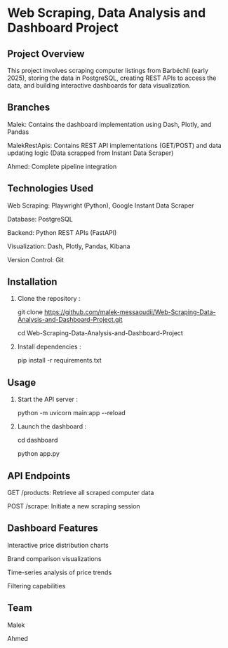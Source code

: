 # Web Scraping, Data Analysis and Dashboard Project

## Project Overview

This project involves scraping computer listings from Barbéchlì (early 2025), storing the data in PostgreSQL, creating REST APIs to access the data, and building interactive dashboards for data visualization.

## Branches

Malek: Contains the dashboard implementation using Dash, Plotly, and Pandas

MalekRestApis: Contains REST API implementations (GET/POST) and data updating logic (Data scrapped from Instant Data Scraper)

Ahmed: Complete pipeline integration 

## Technologies Used

Web Scraping: Playwright (Python), Google Instant Data Scraper

Database: PostgreSQL

Backend: Python REST APIs (FastAPI)

Visualization: Dash, Plotly, Pandas, Kibana

Version Control: Git

## Installation

1. Clone the repository :
   
   git clone https://github.com/malek-messaoudii/Web-Scraping-Data-Analysis-and-Dashboard-Project.git
   
   cd Web-Scraping-Data-Analysis-and-Dashboard-Project
   
2. Install dependencies :
   
   pip install -r requirements.txt
   
## Usage

1. Start the API server :
   
   python -m uvicorn main:app --reload
   
2. Launch the dashboard :
   
   cd dashboard
   
   python app.py

## API Endpoints

GET /products: Retrieve all scraped computer data

POST /scrape: Initiate a new scraping session



## Dashboard Features

Interactive price distribution charts

Brand comparison visualizations

Time-series analysis of price trends

Filtering capabilities

## Team

Malek

Ahmed
